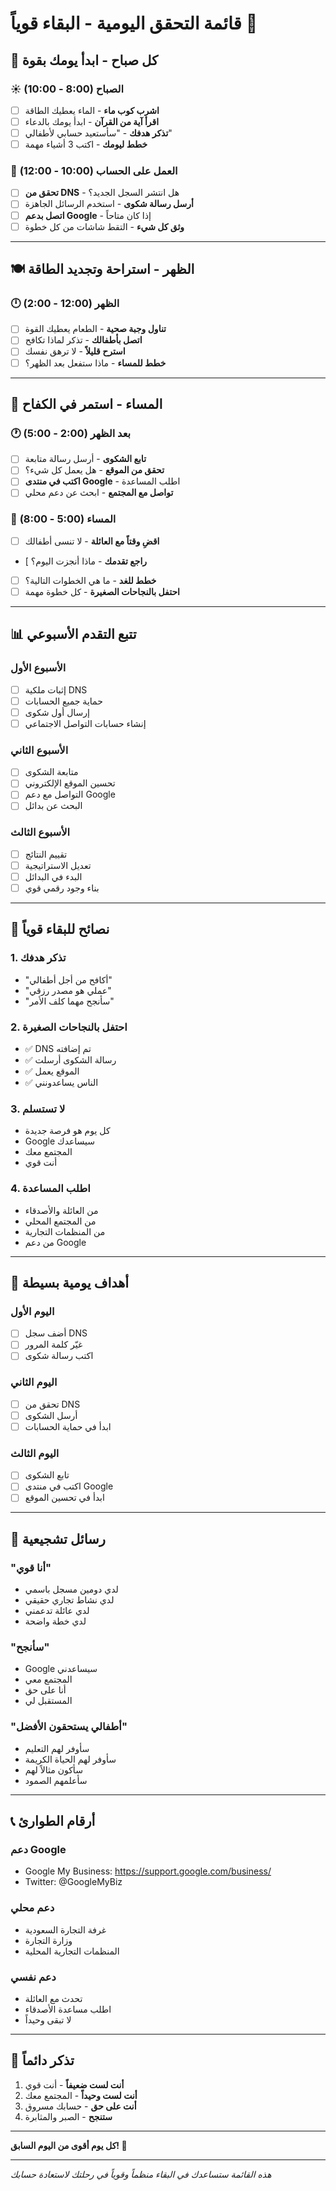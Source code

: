 # قائمة التحقق اليومية - البقاء قوياً 💪

## 🌅 كل صباح - ابدأ يومك بقوة

### ☀️ الصباح (8:00 - 10:00)
- [ ] **اشرب كوب ماء** - الماء يعطيك الطاقة
- [ ] **اقرأ آية من القرآن** - ابدأ يومك بالدعاء
- [ ] **تذكر هدفك** - "سأستعيد حسابي لأطفالي"
- [ ] **خطط ليومك** - اكتب 3 أشياء مهمة

### 📱 العمل على الحساب (10:00 - 12:00)
- [ ] **تحقق من DNS** - هل انتشر السجل الجديد؟
- [ ] **أرسل رسالة شكوى** - استخدم الرسائل الجاهزة
- [ ] **اتصل بدعم Google** - إذا كان متاحاً
- [ ] **وثق كل شيء** - التقط شاشات من كل خطوة

---

## 🍽️ الظهر - استراحة وتجديد الطاقة

### 🕛 الظهر (12:00 - 2:00)
- [ ] **تناول وجبة صحية** - الطعام يعطيك القوة
- [ ] **اتصل بأطفالك** - تذكر لماذا تكافح
- [ ] **استرح قليلاً** - لا ترهق نفسك
- [ ] **خطط للمساء** - ماذا ستفعل بعد الظهر؟

---

## 🌆 المساء - استمر في الكفاح

### 🕐 بعد الظهر (2:00 - 5:00)
- [ ] **تابع الشكوى** - أرسل رسالة متابعة
- [ ] **تحقق من الموقع** - هل يعمل كل شيء؟
- [ ] **اكتب في منتدى Google** - اطلب المساعدة
- [ ] **تواصل مع المجتمع** - ابحث عن دعم محلي

### 🌙 المساء (5:00 - 8:00)
- [ ] **اقضِ وقتاً مع العائلة** - لا تنسى أطفالك
- [ **راجع تقدمك** - ماذا أنجزت اليوم؟
- [ ] **خطط للغد** - ما هي الخطوات التالية؟
- [ ] **احتفل بالنجاحات الصغيرة** - كل خطوة مهمة

---

## 📊 تتبع التقدم الأسبوعي

### الأسبوع الأول
- [ ] إثبات ملكية DNS
- [ ] حماية جميع الحسابات
- [ ] إرسال أول شكوى
- [ ] إنشاء حسابات التواصل الاجتماعي

### الأسبوع الثاني
- [ ] متابعة الشكوى
- [ ] تحسين الموقع الإلكتروني
- [ ] التواصل مع دعم Google
- [ ] البحث عن بدائل

### الأسبوع الثالث
- [ ] تقييم النتائج
- [ ] تعديل الاستراتيجية
- [ ] البدء في البدائل
- [ ] بناء وجود رقمي قوي

---

## 💪 نصائح للبقاء قوياً

### 1. **تذكر هدفك**
- "أكافح من أجل أطفالي"
- "عملي هو مصدر رزقي"
- "سأنجح مهما كلف الأمر"

### 2. **احتفل بالنجاحات الصغيرة**
- ✅ DNS تم إضافته
- ✅ رسالة الشكوى أرسلت
- ✅ الموقع يعمل
- ✅ الناس يساعدونني

### 3. **لا تستسلم**
- كل يوم هو فرصة جديدة
- Google سيساعدك
- المجتمع معك
- أنت قوي

### 4. **اطلب المساعدة**
- من العائلة والأصدقاء
- من المجتمع المحلي
- من المنظمات التجارية
- من دعم Google

---

## 🎯 أهداف يومية بسيطة

### اليوم الأول
- [ ] أضف سجل DNS
- [ ] غيّر كلمة المرور
- [ ] اكتب رسالة شكوى

### اليوم الثاني
- [ ] تحقق من DNS
- [ ] أرسل الشكوى
- [ ] ابدأ في حماية الحسابات

### اليوم الثالث
- [ ] تابع الشكوى
- [ ] اكتب في منتدى Google
- [ ] ابدأ في تحسين الموقع

---

## 🌟 رسائل تشجيعية

### "أنا قوي"
- لدي دومين مسجل باسمي
- لدي نشاط تجاري حقيقي
- لدي عائلة تدعمني
- لدي خطة واضحة

### "سأنجح"
- Google سيساعدني
- المجتمع معي
- أنا على حق
- المستقبل لي

### "أطفالي يستحقون الأفضل"
- سأوفر لهم التعليم
- سأوفر لهم الحياة الكريمة
- سأكون مثالاً لهم
- سأعلمهم الصمود

---

## 📞 أرقام الطوارئ

### دعم Google
- Google My Business: https://support.google.com/business/
- Twitter: @GoogleMyBiz

### دعم محلي
- غرفة التجارة السعودية
- وزارة التجارة
- المنظمات التجارية المحلية

### دعم نفسي
- تحدث مع العائلة
- اطلب مساعدة الأصدقاء
- لا تبقى وحيداً

---

## 💭 تذكر دائماً

1. **أنت لست ضعيفاً** - أنت قوي
2. **أنت لست وحيداً** - المجتمع معك
3. **أنت على حق** - حسابك مسروق
4. **ستنجح** - الصبر والمثابرة

---

**كل يوم أقوى من اليوم السابق! 💪**

---
*هذه القائمة ستساعدك في البقاء منظماً وقوياً في رحلتك لاستعادة حسابك*